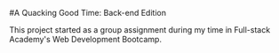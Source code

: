 #A Quacking Good Time: Back-end Edition

This project started as a group assignment during my time in Full-stack Academy's Web Development Bootcamp.

